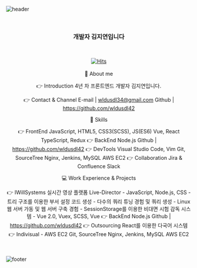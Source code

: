 ![header](https://capsule-render.vercel.app/api?type=waving&&color=gradient&height=100&section=header&fontSize=90)

<div align = "center">

<br/>

<h3>개발자 김지연입니다</h3><br/>

[![Hits](https://hits.seeyoufarm.com/api/count/incr/badge.svg?url=https%3A%2F%2Fgithub.com%2Fwldusdl42&count_bg=%23FFD5D5&title_bg=%23FF7575&icon=&icon_color=%23E7E7E7&title=VISIT&edge_flat=false)](https://hits.seeyoufarm.com)
<br/><br/>
:woman: About me

:point_right: Introduction
              4년 차 프론트엔드 개발자 김지연입니다.
              
:point_right: Contact & Channel
              E-mail | wldusdl34@gmail.com
              Github | https://github.com/wldusdl42


:wrench: Skills

:point_right: FrontEnd
              JavaScript, HTML5, CSS3(SCSS), JS(ES6)
              Vue, React
              TypeScript, Redux
:point_right: BackEnd
              Node.js 
              Github | https://github.com/wldusdl42
:point_right: DevTools
              Visual Studio Code, Vim 
              Git, SourceTree
              Nginx, Jenkins, MySQL
              AWS EC2
:point_right: Collaboration
              Jira & Confluence 
              Slack


:computer: Work Experience & Projects

:point_right: IWillSystems
              실시간 영상 플랫폼 Live-Director
              - JavaScript, Node.js, CSS
              - 트리 구조를 이용한 부서 설정 코드 생성
              - 다수의 쿼리 튜닝 경험 및 쿼리 생성
              - Linux 웹 서버 가동 및 웹 서버 구축 경험
              - SessionStorage를 이용한 
              비대면 시험 감독 시스템
              - Vue 2.0, Vuex, SCSS, Vue
:point_right: BackEnd
              Node.js 
              Github | https://github.com/wldusdl42
:point_right: Outsourcing
              React를 이용한 다국어 시스템 
:point_right: Indivisual
              - AWS EC2 
              Git, SourceTree
              Nginx, Jenkins, MySQL
              AWS EC2

</div>

<br/>

![footer](https://capsule-render.vercel.app/api?type=waving&&color=gradient&height=100&section=footer&fontSize=90)
